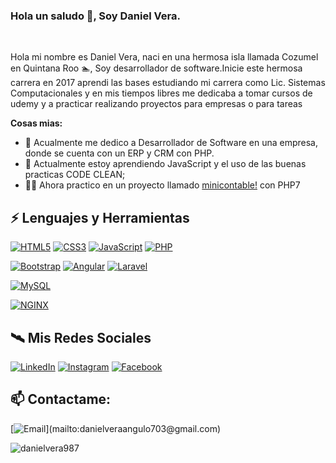 ### Hola un saludo 👋, Soy Daniel Vera.

<br/>

Hola mi nombre es Daniel Vera, naci en una hermosa isla llamada Cozumel en Quintana Roo 🏊‍, Soy desarrollador de software.Inicie este hermosa carrera en 2017 aprendi las bases estudiando mi carrera como Lic. Sistemas Computacionales y en mis tiempos libres me dedicaba a tomar cursos de udemy y a practicar realizando proyectos para empresas o para tareas 

**Cosas mias:**

- 💼 Acualmente me dedico a Desarrollador de Software en una empresa, donde se cuenta con un ERP y CRM con PHP.
- 🌱 Actualmente estoy aprendiendo JavaScript y el uso de las buenas practicas CODE CLEAN; 
- 👨‍💻 Ahora practico en un proyecto llamado [minicontable!](https://github.com/DanielVera987/minicontable) con PHP7 

## ⚡ Lenguajes y Herramientas

[![HTML5](https://img.shields.io/badge/HTML5-E34F26?style=for-the-badge&logo=HTML5&logoColor=white&labelColor=101010)]()
[![CSS3](https://img.shields.io/badge/CSS3-1572B6?style=for-the-badge&logo=CSS3&logoColor=white&labelColor=101010)]()
[![JavaScript](https://img.shields.io/badge/JavaScript-F7DF1E?style=for-the-badge&logo=javascript&logoColor=white&labelColor=101010)]()
[![PHP](https://img.shields.io/badge/PHP-777BB4?style=for-the-badge&logo=PHP&logoColor=white&labelColor=101010)]()

[![Bootstrap](https://img.shields.io/badge/Bootstrap-563D7C?style=for-the-badge&logo=Bootstrap&logoColor=white&labelColor=101010)]()
[![Angular](https://img.shields.io/badge/Angular-DD0031?style=for-the-badge&logo=Angular&logoColor=white&labelColor=101010)]()
[![Laravel](https://img.shields.io/badge/Laravel-FF2D20?style=for-the-badge&logo=Laravel&logoColor=white&labelColor=101010)]()

[![MySQL](https://img.shields.io/badge/MySQL-4479A1?style=for-the-badge&logo=mysql&logoColor=white&labelColor=101010)]()

[![NGINX](https://img.shields.io/badge/NGINX-269539?style=for-the-badge&logo=NGINX&logoColor=white&labelColor=101010)]()

## 🛰 Mis Redes Sociales

[![LinkedIn](https://img.shields.io/badge/LinkedIn-danielveraangulo-0077B5?style=for-the-badge&logo=linkedin&logoColor=white&labelColor=101010)](https://www.linkedin.com/in/danielveraangulo)
[![Instagram](https://img.shields.io/badge/Instagram-@_davadev-E4405F?style=for-the-badge&logo=instagram&logoColor=white&labelColor=101010)](https://instagram.com/_davadev)
[![Facebook](https://img.shields.io/badge/Facebook-@daniel.veraangulo-1877F2?style=for-the-badge&logo=facebook&logoColor=white&labelColor=101010)](https://fb.com/daniel.veraangulo)

## 📫 Contactame:

[![Email](https://img.shields.io/badge/danielveraangulo703@gmail.com-my_personal_email_(slow_response)-D14836?style=for-the-badge&logo=gmail&logoColor=white&labelColor=101010)](mailto:danielveraangulo703@gmail.com)

<img src="https://github-readme-stats.vercel.app/api?username=danielvera987&show_icons=true" alt="danielvera987" />

